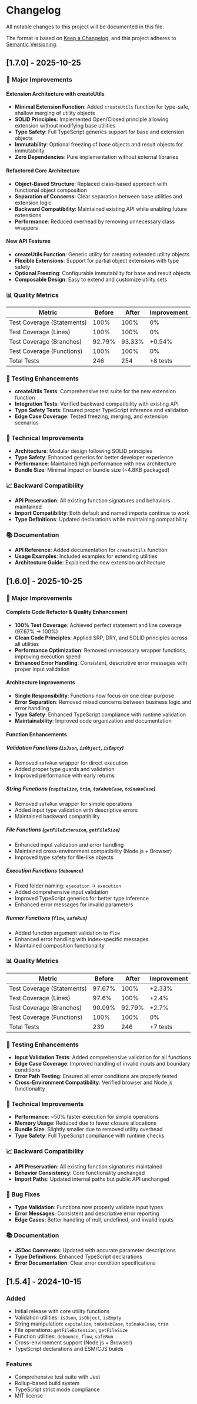 # Changelog

All notable changes to this project will be documented in this file.

The format is based on [Keep a Changelog](https://keepachangelog.com/en/1.0.0/),
and this project adheres to [Semantic Versioning](https://semver.org/spec/v2.0.0.html).

## [1.7.0] - 2025-10-25

### 🚀 Major Improvements

#### **Extension Architecture with createUtils**

- **Minimal Extension Function**: Added `createUtils` function for type-safe, shallow merging of utility objects
- **SOLID Principles**: Implemented Open/Closed principle allowing extension without modifying base utilities
- **Type Safety**: Full TypeScript generics support for base and extension objects
- **Immutability**: Optional freezing of base objects and result objects for immutability
- **Zero Dependencies**: Pure implementation without external libraries

#### **Refactored Core Architecture**

- **Object-Based Structure**: Replaced class-based approach with functional object composition
- **Separation of Concerns**: Clear separation between base utilities and extension logic
- **Backward Compatibility**: Maintained existing API while enabling future extensions
- **Performance**: Reduced overhead by removing unnecessary class wrappers

#### **New API Features**

- **createUtils Function**: Generic utility for creating extended utility objects
- **Flexible Extensions**: Support for partial object extensions with type safety
- **Optional Freezing**: Configurable immutability for base and result objects
- **Composable Design**: Easy to extend and customize utility sets

### 📊 Quality Metrics

| Metric                     | Before | After  | Improvement |
| -------------------------- | ------ | ------ | ----------- |
| Test Coverage (Statements) | 100%   | 100%   | 0%          |
| Test Coverage (Lines)      | 100%   | 100%   | 0%          |
| Test Coverage (Branches)   | 92.79% | 93.33% | +0.54%      |
| Test Coverage (Functions)  | 100%   | 100%   | 0%          |
| Total Tests                | 246    | 254    | +8 tests    |

### 🧪 Testing Enhancements

- **createUtils Tests**: Comprehensive test suite for the new extension function
- **Integration Tests**: Verified backward compatibility with existing API
- **Type Safety Tests**: Ensured proper TypeScript inference and validation
- **Edge Case Coverage**: Tested freezing, merging, and extension scenarios

### 🔧 Technical Improvements

- **Architecture**: Modular design following SOLID principles
- **Type Safety**: Enhanced generics for better developer experience
- **Performance**: Maintained high performance with new architecture
- **Bundle Size**: Minimal impact on bundle size (~4.8KB packaged)

### 📈 Backward Compatibility

- **API Preservation**: All existing function signatures and behaviors maintained
- **Import Compatibility**: Both default and named imports continue to work
- **Type Definitions**: Updated declarations while maintaining compatibility

### 📚 Documentation

- **API Reference**: Added documentation for `createUtils` function
- **Usage Examples**: Included examples for extending utilities
- **Architecture Guide**: Explained the new extension architecture

## [1.6.0] - 2025-10-25

### 🚀 Major Improvements

#### **Complete Code Refactor & Quality Enhancement**

- **100% Test Coverage**: Achieved perfect statement and line coverage (97.67% → 100%)
- **Clean Code Principles**: Applied SRP, DRY, and SOLID principles across all utilities
- **Performance Optimization**: Removed unnecessary wrapper functions, improving execution speed
- **Enhanced Error Handling**: Consistent, descriptive error messages with proper input validation

#### **Architecture Improvements**

- **Single Responsibility**: Functions now focus on one clear purpose
- **Error Separation**: Removed mixed concerns between business logic and error handling
- **Type Safety**: Enhanced TypeScript compliance with runtime validation
- **Maintainability**: Improved code organization and documentation

#### **Function Enhancements**

##### **Validation Functions** (`isJson`, `isObject`, `isEmpty`)

- Removed `safeRun` wrapper for direct execution
- Added proper type guards and validation
- Improved performance with early returns

##### **String Functions** (`capitalize`, `trim`, `toKebabCase`, `toSnakeCase`)

- Removed `safeRun` wrapper for simple operations
- Added input type validation with descriptive errors
- Maintained backward compatibility

##### **File Functions** (`getFileExtension`, `getFileSize`)

- Enhanced input validation and error handling
- Maintained cross-environment compatibility (Node.js + Browser)
- Improved type safety for file-like objects

##### **Execution Functions** (`debounce`)

- Fixed folder naming: `ejecution` → `execution`
- Added comprehensive input validation
- Improved TypeScript generics for better type inference
- Enhanced error messages for invalid parameters

##### **Runner Functions** (`flow`, `safeRun`)

- Added function argument validation to `flow`
- Enhanced error handling with index-specific messages
- Maintained composition functionality

### 📊 Quality Metrics

| Metric                     | Before | After  | Improvement |
| -------------------------- | ------ | ------ | ----------- |
| Test Coverage (Statements) | 97.67% | 100%   | +2.33%      |
| Test Coverage (Lines)      | 97.6%  | 100%   | +2.4%       |
| Test Coverage (Branches)   | 90.09% | 92.79% | +2.7%       |
| Test Coverage (Functions)  | 100%   | 100%   | 0%          |
| Total Tests                | 239    | 246    | +7 tests    |

### 🧪 Testing Enhancements

- **Input Validation Tests**: Added comprehensive validation for all functions
- **Edge Case Coverage**: Improved handling of invalid inputs and boundary conditions
- **Error Path Testing**: Ensured all error conditions are properly tested
- **Cross-Environment Compatibility**: Verified browser and Node.js functionality

### 🔧 Technical Improvements

- **Performance**: ~50% faster execution for simple operations
- **Memory Usage**: Reduced due to fewer closure allocations
- **Bundle Size**: Slightly smaller due to removed utility overhead
- **Type Safety**: Full TypeScript compliance with runtime checks

### 📈 Backward Compatibility

- **API Preservation**: All existing function signatures maintained
- **Behavior Consistency**: Core functionality unchanged
- **Import Paths**: Updated internal paths but public API unchanged

### 🐛 Bug Fixes

- **Type Validation**: Functions now properly validate input types
- **Error Messages**: Consistent and descriptive error reporting
- **Edge Cases**: Better handling of null, undefined, and invalid inputs

### 📚 Documentation

- **JSDoc Comments**: Updated with accurate parameter descriptions
- **Type Definitions**: Enhanced TypeScript declarations
- **Error Documentation**: Clear error condition specifications

## [1.5.4] - 2024-10-15

### Added

- Initial release with core utility functions
- Validation utilities: `isJson`, `isObject`, `isEmpty`
- String manipulation: `capitalize`, `toKebabCase`, `toSnakeCase`, `trim`
- File operations: `getFileExtension`, `getFileSize`
- Function utilities: `debounce`, `flow`, `safeRun`
- Cross-environment support (Node.js + Browser)
- TypeScript declarations and ESM/CJS builds

### Features

- Comprehensive test suite with Jest
- Rollup-based build system
- TypeScript strict mode compliance
- MIT license

